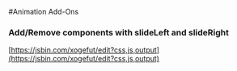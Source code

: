 #Animation Add-Ons

### Add/Remove components with slideLeft and slideRight
[https://jsbin.com/xogefut/edit?css,js,output](https://jsbin.com/xogefut/edit?css,js,output)
